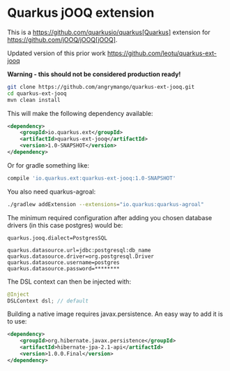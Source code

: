 # Quarkus jOOQ extension

This is a https://github.com/quarkusio/quarkus[Quarkus] extension for https://github.com/jOOQ/jOOQ[jOOQ].

Updated version of this prior work https://github.com/leotu/quarkus-ext-jooq

**Warning - this should not be considered production ready!**

```sh
git clone https://github.com/angrymango/quarkus-ext-jooq.git
cd quarkus-ext-jooq
mvn clean install
```

This will make the following dependency available:

```xml
<dependency>
    <groupId>io.quarkus.ext</groupId>
    <artifactId>quarkus-ext-jooq</artifactId>
    <version>1.0-SNAPSHOT</version>
</dependency>
```
Or for gradle something like:

```sh
compile 'io.quarkus.ext:quarkus-ext-jooq:1.0-SNAPSHOT'
```
You also need quarkus-agroal:

```sh
./gradlew addExtension --extensions="io.quarkus:quarkus-agroal"
```
The minimum required configuration after adding you chosen database drivers (in this case postgres) would be:

```properties
quarkus.jooq.dialect=PostgresSQL

quarkus.datasource.url=jdbc:postgresql:db_name
quarkus.datasource.driver=org.postgresql.Driver
quarkus.datasource.username=postgres
quarkus.datasource.password=********
```

The DSL context can then be injected with:

```java
@Inject
DSLContext dsl; // default
```

Building a native image requires javax.persistence. An easy way to add it is to use:

```xml
<dependency>
    <groupId>org.hibernate.javax.persistence</groupId>
    <artifactId>hibernate-jpa-2.1-api</artifactId>
    <version>1.0.0.Final</version>
</dependency>
```